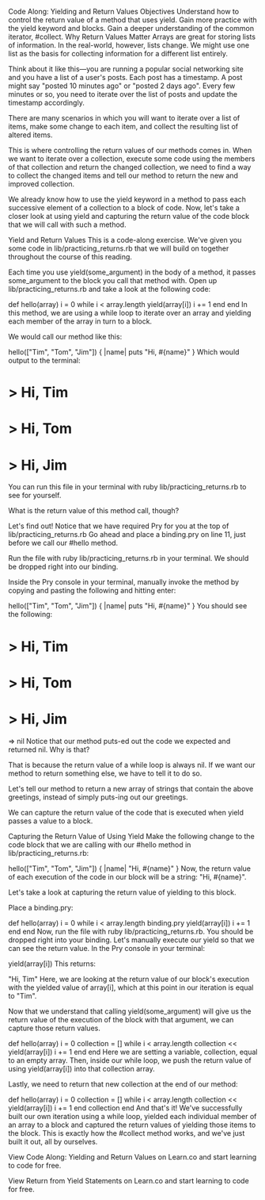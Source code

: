 Code Along: Yielding and Return Values
Objectives
Understand how to control the return value of a method that uses yield.
Gain more practice with the yield keyword and blocks.
Gain a deeper understanding of the common iterator, #collect.
Why Return Values Matter
Arrays are great for storing lists of information. In the real-world, however, lists change. We might use one list as the basis for collecting information for a different list entirely.

Think about it like this––you are running a popular social networking site and you have a list of a user's posts. Each post has a timestamp. A post might say "posted 10 minutes ago" or "posted 2 days ago". Every few minutes or so, you need to iterate over the list of posts and update the timestamp accordingly.

There are many scenarios in which you will want to iterate over a list of items, make some change to each item, and collect the resulting list of altered items.

This is where controlling the return values of our methods comes in. When we want to iterate over a collection, execute some code using the members of that collection and return the changed collection, we need to find a way to collect the changed items and tell our method to return the new and improved collection.

We already know how to use the yield keyword in a method to pass each successive element of a collection to a block of code. Now, let's take a closer look at using yield and capturing the return value of the code block that we will call with such a method.

Yield and Return Values
This is a code-along exercise. We've given you some code in lib/practicing_returns.rb that we will build on together throughout the course of this reading.

Each time you use yield(some_argument) in the body of a method, it passes some_argument to the block you call that method with. Open up lib/practicing_returns.rb and take a look at the following code:

def hello(array)
  i = 0
  while i < array.length
    yield(array[i])
    i += 1
  end
end
In this method, we are using a while loop to iterate over an array and yielding each member of the array in turn to a block.

We would call our method like this:

hello(["Tim", "Tom", "Jim"]) { |name| puts "Hi, #{name}" }
Which would output to the terminal:

# > Hi, Tim
# > Hi, Tom
# > Hi, Jim
You can run this file in your terminal with ruby lib/practicing_returns.rb to see for yourself.

What is the return value of this method call, though?

Let's find out! Notice that we have required Pry for you at the top of lib/practicing_returns.rb Go ahead and place a binding.pry on line 11, just before we call our #hello method.

Run the file with ruby lib/practicing_returns.rb in your terminal. We should be dropped right into our binding.

Inside the Pry console in your terminal, manually invoke the method by copying and pasting the following and hitting enter:

hello(["Tim", "Tom", "Jim"]) { |name| puts "Hi, #{name}" }
You should see the following:

# > Hi, Tim
# > Hi, Tom
# > Hi, Jim
=> nil
Notice that our method puts-ed out the code we expected and returned nil. Why is that?

That is because the return value of a while loop is always nil. If we want our method to return something else, we have to tell it to do so.

Let's tell our method to return a new array of strings that contain the above greetings, instead of simply puts-ing out our greetings.

We can capture the return value of the code that is executed when yield passes a value to a block.

Capturing the Return Value of Using Yield
Make the following change to the code block that we are calling with our #hello method in lib/practicing_returns.rb:

hello(["Tim", "Tom", "Jim"]) { |name| "Hi, #{name}" }
Now, the return value of each execution of the code in our block will be a string: "Hi, #{name}".

Let's take a look at capturing the return value of yielding to this block.

Place a binding.pry:

def hello(array)
  i = 0
  while i < array.length
    binding.pry
    yield(array[i])
    i += 1
  end
end
Now, run the file with ruby lib/practicing_returns.rb. You should be dropped right into your binding. Let's manually execute our yield so that we can see the return value. In the Pry console in your terminal:

yield(array[i])
This returns:

"Hi, Tim"
Here, we are looking at the return value of our block's execution with the yielded value of array[i], which at this point in our iteration is equal to "Tim".

Now that we understand that calling yield(some_argument) will give us the return value of the execution of the block with that argument, we can capture those return values.

def hello(array)
  i = 0
  collection = []
  while i < array.length
    collection << yield(array[i])
    i += 1
  end
end
Here we are setting a variable, collection, equal to an empty array. Then, inside our while loop, we push the return value of using yield(array[i]) into that collection array.

Lastly, we need to return that new collection at the end of our method:

def hello(array)
  i = 0
  collection = []
  while i < array.length
    collection << yield(array[i])
    i += 1
  end
  collection
end
And that's it! We've successfully built our own iteration using a while loop, yielded each individual member of an array to a block and captured the return values of yielding those items to the block. This is exactly how the #collect method works, and we've just built it out, all by ourselves.

View Code Along: Yielding and Return Values on Learn.co and start learning to code for free.

View Return from Yield Statements on Learn.co and start learning to code for free.